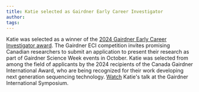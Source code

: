 ```yaml
---
title: Katie selected as Gairdner Early Career Investigator
author: 
tags:
---
```


Katie was selected as a winner of the [2024 Gairdner Early Career Investigator award](https://www.gairdner.org/resource-hub/announcing-the-2024-gairdner-early-career-investigators). The Gairdner ECI competition invites promising Canadian researchers to submit an application to present their research as part of Gairdner Science Week events in October. Katie was selected from among the field of applicants by the 2024 recipients of the Canada Gairdner International Award, who are being recognized for their work developing next generation sequencing technology. [Watch](https://www.youtube.com/watch?v=YEl_V5V1AEc) Katie's talk at the Gairdner International Symposium.
